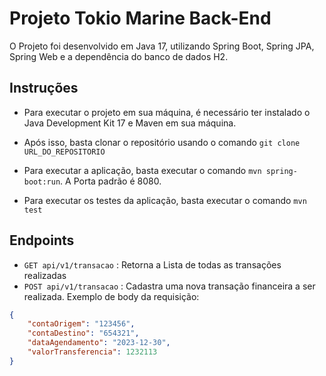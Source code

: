 # Projeto Tokio Marine Back-End

O Projeto foi desenvolvido em Java 17, utilizando Spring Boot, Spring JPA, Spring Web e a dependência do banco de dados H2.

## Instruções

- Para executar o projeto em sua máquina, é necessário ter instalado o Java Development Kit 17 e Maven em sua máquina.

- Após isso, basta clonar o repositório usando o comando `git clone URL_DO_REPOSITORIO`

- Para executar a aplicação, basta executar o comando `mvn spring-boot:run`. A Porta padrão é 8080.
- Para executar os testes da aplicação, basta executar o comando `mvn test`

## Endpoints

-  `GET api/v1/transacao` : Retorna a Lista de todas as transações realizadas
-  `POST api/v1/transacao` : Cadastra uma nova transação financeira a ser realizada. Exemplo de body da requisição:
```JSON
{
    "contaOrigem": "123456",
    "contaDestino": "654321",
    "dataAgendamento": "2023-12-30",
    "valorTransferencia": 1232113
}
```



